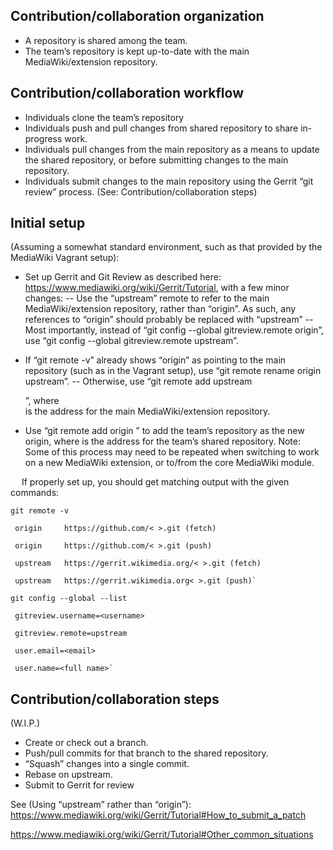 ## Contribution/collaboration organization
- A repository is shared among the team.
- The team’s repository is kept up-to-date with the main MediaWiki/extension repository.

## Contribution/collaboration workflow
- Individuals clone the team’s repository
- Individuals push and pull changes from shared repository to share in-progress work.
- Individuals pull changes from the main repository as a means to update the shared repository, or before submitting changes to the main repository.
- Individuals submit changes to the main repository using the Gerrit “git review” process. (See: Contribution/collaboration steps)

## Initial setup 
(Assuming a somewhat standard environment, such as that provided by the MediaWiki Vagrant setup):
- Set up Gerrit and Git Review as described here: https://www.mediawiki.org/wiki/Gerrit/Tutorial, with a few minor changes:
-- Use the “upstream” remote to refer to the main MediaWiki/extension repository, rather than “origin”. As such, any references to “origin” should probably be replaced with “upstream”
-- Most importantly, instead of “git config --global gitreview.remote origin”, use “git config --global gitreview.remote upstream”.

- If “git remote -v” already shows “origin” as pointing to the main repository (such as in the Vagrant setup), use “git remote rename origin upstream”. 
-- Otherwise, use “git remote add upstream <main url>”, where <main url> is the address for the main MediaWiki/extension repository.

- Use “git remote add origin <team url>” to add the team’s repository as the new origin, where <team url> is the address for the team’s shared repository.
Note: Some of this process may need to be repeated when switching to work on a new MediaWiki extension, or to/from the core MediaWiki module.

 
If properly set up, you should get matching output with the given commands:

`git remote -v`

     origin     https://github.com/< >.git (fetch)

     origin     https://github.com/< >.git (push)

     upstream	https://gerrit.wikimedia.org/< >.git (fetch)

     upstream	https://gerrit.wikimedia.org< >.git (push)`


`git config --global --list`

     gitreview.username=<username>

     gitreview.remote=upstream

     user.email=<email>

     user.name=<full name>`


## Contribution/collaboration steps
(W.I.P.)
- Create or check out a branch.
- Push/pull commits for that branch to the shared repository.
- “Squash” changes into a single commit.
- Rebase on upstream.
- Submit to Gerrit for review

See (Using “upstream” rather than “origin”):
https://www.mediawiki.org/wiki/Gerrit/Tutorial#How_to_submit_a_patch

https://www.mediawiki.org/wiki/Gerrit/Tutorial#Other_common_situations 


